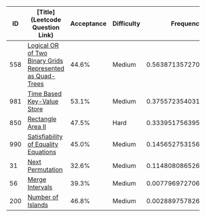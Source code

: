 |ID|[Title](Leetcode Question Link)|Acceptance|Difficulty|Frequency|
|----|-----|----|---|---|
|558|[Logical OR of Two Binary Grids Represented as Quad-Trees]( https://leetcode.com/problems/logical-or-of-two-binary-grids-represented-as-quad-trees)|44.6%|Medium|0.5638713572703883|
|981|[Time Based Key-Value Store]( https://leetcode.com/problems/time-based-key-value-store)|53.1%|Medium|0.3755723540313778|
|850|[Rectangle Area II]( https://leetcode.com/problems/rectangle-area-ii)|47.5%|Hard|0.33395175639587793|
|990|[Satisfiability of Equality Equations]( https://leetcode.com/problems/satisfiability-of-equality-equations)|45.0%|Medium|0.14565275315686743|
|31|[Next Permutation]( https://leetcode.com/problems/next-permutation)|32.6%|Medium|0.11480808652664298|
|56|[Merge Intervals]( https://leetcode.com/problems/merge-intervals)|39.3%|Medium|0.007796972706004796|
|200|[Number of Islands]( https://leetcode.com/problems/number-of-islands)|46.8%|Medium|0.0028897578265903614|
